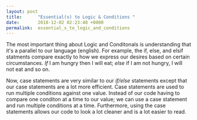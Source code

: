 ```yaml
---
layout: post
title:      "Essential(s) to Logic & Conditions "
date:       2018-12-02 02:23:48 +0000
permalink:  essential_s_to_logic_and_conditions
---
```



   The most important thing about Logic and Conditonals is understanding that it's a parallel to our language (english). 
For example, the if, else, and elsif statments compare exactly to how we express our desires based on certain circumstances. *If* I am hungry then I will eat; *else* if I am not hungry, I will not eat and so on. 

   Now, case statements are very similar to our *if/else* statements except that our case statements are a lot more efficient. Case statements are used to run multiple conditions against one value. Instead of our code having to compare one conditon at a time to our value; we can use a case statement and run multiple conditions at a time. Furthermore, using the case statements allows our code to look a lot cleaner and is a lot easier to read. 
